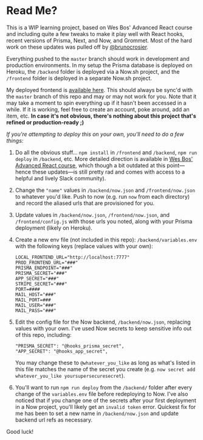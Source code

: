 # Read Me?

This is a WIP learning project, based on Wes Bos' Advanced React course and including quite a few tweaks to make it play well with React hooks, recent versions of Prisma, Next, and Now, and Grommet. Most of the hard work on these updates was pulled off by [@brunocrosier](https://github.com/brunocrosier/wesbos-hooks).

Everything pushed to the `master` branch should work in development and production environments. In my setup the Prisma database is deployed on Heroku, the `/backend` folder is deployed via a Now.sh project, and the `/frontend` folder is deployed in a separate Now.sh project.

My deployed frontend is [available here](https://wesbos-hooks-now-frontend.ethansmith.now.sh). This should always be sync'd with the `master` branch of this repo and may or may not work for you. Note that it may take a moment to spin everything up if it hasn't been accessed in a while. If it is working, feel free to create an account, poke around, add an item, etc. **In case it's not obvious, there's nothing about this project that's refined or production-ready ;)**

_If you're attempting to deploy this on your own, you'll need to do a few things:_

1. Do all the obvious stuff... `npm install` in `/frontend` and `/backend`, `npm run deploy` in `/backend`, etc. More detailed direction is available in [Wes Bos' Advanced React course](https://advancedreact.com), which though a bit outdated at this point—hence these updates—is still pretty rad and comes with access to a helpful and lively Slack community).

2. Change the `"name"` values in `/backend/now.json` and `/frontend/now.json` to whatever you'd like. Push to now (e.g. run `now` from each directory) and record the aliased urls that are provisioned for you.

3. Update values in `/backend/now.json`, `/frontend/now.json`, and `/frontend/config.js` with those urls you noted, along with your Prisma deployment (likely on Heroku).

4. Create a new env file (not included in this repo): `/backend/variables.env` with the following keys (replace values with your own):

   ```
   LOCAL_FRONTEND_URL="http://localhost:7777"
   PROD_FRONTEND_URL="###"
   PRISMA_ENDPOINT="###"
   PRISMA_SECRET="###"
   APP_SECRET="###"
   STRIPE_SECRET="###"
   PORT=####
   MAIL_HOST="###"
   MAIL_PORT=###
   MAIL_USER="###"
   MAIL_PASS="###"
   ```

5. Edit the config file for the Now backend, `/backend/now.json`, replacing values with your own. I've used Now secrets to keep sensitive info out of this repo, including:

   ```
   "PRISMA_SECRET": "@hooks_prisma_secret",
   "APP_SECRET": "@hooks_app_secret",
   ```

   You may change these to `@whatever_you_like` as long as what's listed in this file matches the name of the secret you create (e.g. `now secret add whatever_you_like yoursupersecuresecret`).

6. You'll want to run `npm run deploy` from the `/backend/` folder after every change of the `variables.env` file before redeploying to Now. I've also noticed that if you change one of the secrets after your first deployment in a Now project, you'll likely get an `invalid token` error. Quickest fix for me has been to set a new name in `/backend/now.json` and update backend url refs as necessary.

Good luck!
